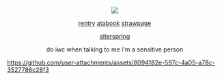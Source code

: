<div align="center">
  
![](https://komarev.com/ghpvc/?username=undeadlost&label=🦋&style=flat-plastic&color=grey)

[rentry](https://rentry.co/yumms) [atabook](https://undeadlost.atabook.org/) [strawpage](https://necroiogist.straw.page/)

[alterspring](https://alterspring.org/@trans)

do iwc when talking to me i'm a sensitive person

</div>
<p align="center">
  
  
https://github.com/user-attachments/assets/8094182e-597c-4a05-a78c-3527786c28f3
</p>
<div align="center">

&nbsp;

&nbsp;
